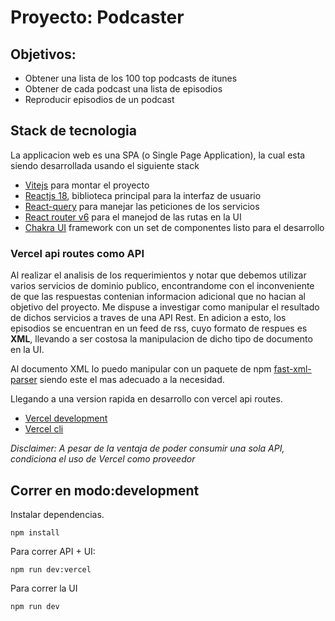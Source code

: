 # Proyecto: Podcaster

## Objetivos:

* Obtener una lista de los 100 top podcasts de itunes
* Obtener de cada podcast una lista de episodios
* Reproducir episodios de un podcast

## Stack de tecnologia

La applicacion web es una SPA (o Single Page Application), la cual esta siendo desarrollada usando el siguiente stack

* [Vitejs](https://vitejs.dev/) para montar el proyecto
* [Reactjs 18](https://reactjs.org/), biblioteca principal para la interfaz de usuario
* [React-query](https://react-query-v3.tanstack.com/) para manejar las peticiones de los servicios
* [React router v6](https://reactrouter.com/en/main) para el manejod de las rutas en la UI
* [Chakra UI](https://chakra-ui.com/) framework con un set de componentes listo para el desarrollo

### Vercel api routes como API 

Al realizar el analisis de los requerimientos y notar que debemos utilizar varios servicios de dominio publico, encontrandome con el inconveniente de que las respuestas contenian informacion adicional que no hacian al objetivo del proyecto. Me dispuse a investigar como manipular el resultado de dichos servicios a traves de una API Rest. En adicion a esto, los episodios se encuentran en un feed de rss, cuyo formato de respues es **XML**, llevando a ser costosa la manipulacion de dicho tipo de documento en la UI.

Al documento XML lo puedo manipular con un paquete de npm [fast-xml-parser](https://www.npmjs.com/package/fast-xml-parser) siendo este el mas adecuado a la necesidad.

Llegando a una version rapida en desarrollo con vercel api routes. 
* [Vercel development](https://vercel.com/docs/concepts/functions/serverless-functions)
* [Vercel cli](https://vercel.com/docs/cli)

*Disclaimer: A pesar de la ventaja de poder consumir una sola API, condiciona el uso de Vercel como proveedor*

## Correr en modo:development

Instalar dependencias.

`npm install`

Para correr API + UI: 

`npm run dev:vercel`

Para correr la UI

`npm run dev`



